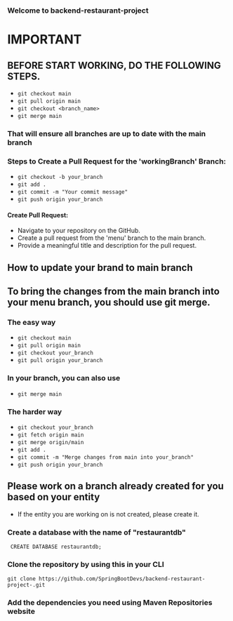 ### Welcome to backend-restaurant-project
# IMPORTANT
## BEFORE START WORKING, DO THE FOLLOWING STEPS. 
- ``` git checkout main ```
- ```git pull origin main```
- ```git checkout <branch_name>```
- ```git merge main```
### That will ensure all branches are up to date with the main branch

### Steps to Create a Pull Request for the 'workingBranch' Branch:
* ```git checkout -b your_branch```
* ```git add .```
* ```git commit -m "Your commit message"```
* ```git push origin your_branch```

#### Create Pull Request:

- Navigate to your repository on the GitHub.
- Create a pull request from the 'menu' branch to the main branch.
- Provide a meaningful title and description for the pull request.

## How to update your brand to main branch
## To bring the changes from the main branch into your menu branch, you should use git merge.
### The easy way 
* ```git checkout main```
* ```git pull origin main```
* ```git checkout your_branch```
* ```git pull origin your_branch```

### In your branch, you can also use
* ```git merge main```

### The harder way
* ```git checkout your_branch```
* ```git fetch origin main```
* ```git merge origin/main```
* ```git add .```
* ```git commit -m "Merge changes from main into your_branch"```
* ```git push origin your_branch```


## Please work on a branch already created for you based on your entity
* If the entity you are working on is not created, please create it. 

### Create a database with the name of "restaurantdb"
``` CREATE DATABASE restaurantdb;```

### Clone the repository by using this in your CLI
``` git clone https://github.com/SpringBootDevs/backend-restaurant-project-.git ```

### Add the dependencies you need using Maven Repositories website

